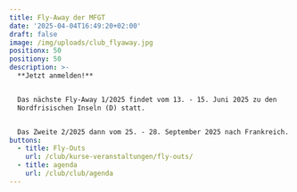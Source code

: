 ```yaml
---
title: Fly-Away der MFGT
date: '2025-04-04T16:49:20+02:00'
draft: false
image: /img/uploads/club_flyaway.jpg
positionx: 50
positiony: 50
description: >-
  **Jetzt anmelden!**


  Das nächste Fly-Away 1/2025 findet vom 13. - 15. Juni 2025 zu den
  Nordfrisischen Inseln (D) statt. 


  Das Zweite 2/2025 dann vom 25. - 28. September 2025 nach Frankreich.
buttons:
  - title: Fly-Outs
    url: /club/kurse-veranstaltungen/fly-outs/
  - title: agenda
    url: /club/club/agenda
---
```


